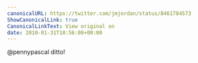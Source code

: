 ```yaml
---
canonicalURL: https://twitter.com/jmjordan/status/8461784573
ShowCanonicalLink: true
CanonicalLinkText: View original on
date: 2010-01-31T18:56:08+00:00
---
```

@pennypascal ditto!